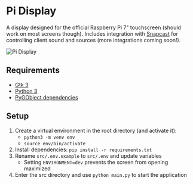 # Pi Display

A display designed for the official Raspberry Pi 7" touchscreen (should work on most screens though).  Includes integration with [Snapcast](https://github.com/badaix/snapcast) for controlling client sound and sources (more integrations coming soon!).

![Pi Display](https://i.imgur.com/77G2Cjb.gif)

## Requirements
- [Gtk 3](https://www.gtk.org)
- [Python 3](https://www.python.org/)
- [PyGObject dependencies](https://pygobject.readthedocs.io/en/latest/getting_started.html)

## Setup
1. Create a virtual environment in the root directory (and activate it):
    - `python3 -m venv env`
    - `source env/bin/activate`
2. Install dependencies: `pip install -r requirements.txt`
3. Rename `src/.env.example` to `src/.env` and update variables
    - Setting `ENVIRONMENT=dev` prevents the screen from opening maximized
4. Enter the src directory and use `python main.py` to start the application
